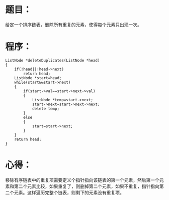 # 题目：
给定一个排序链表，删除所有重复的元素，使得每个元素只出现一次。
# 程序：
~~~
ListNode *deleteDuplicates(ListNode *head)
{
	if(!head||!head->next)
		return head;
	ListNode *start=head;
	while(start&&start->next)
	{
		if(start->val==start->next->val)
		{
			ListNode *temp=start->next;
			start->next=start->next->next;
			delete temp;
		}
		else
		{
			start=start->next;
		}
	}
	return head;
}
~~~
# 心得：
移除有序链表中的重复项需要定义个指针指向该链表的第一个元素，然后第一个元素和第二个元素比较，如果重复了，则删掉第二个元素，如果不重复，指针指向第二个元素。这样遍历完整个链表，则剩下的元素没有重复项。
